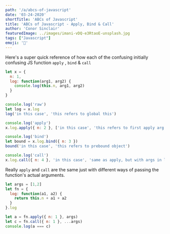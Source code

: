 ```yaml
---
path: '/a/abcs-of-javascript'
date: '03-24-2020'
shortTitle: 'ABCs of Javascript'
title: 'ABCs of Javascript - Apply, Bind & Call'
author: 'Conor Sinclair'
featuredImage: ../images/imani-vDQ-e3RtaoE-unsplash.jpg
tags: ["Javascript"]
emoji: '🍳'
---
```


Here's a super quick reference of how each of the confusing initially confusing JS function `apply` , `bind` & `call` 

```js
let x = { 
  n: 1, 
  log: function(arg1, arg2) { 
    console.log(this.n, arg1, arg2) 
  }
}

console.log('raw')
let log = x.log
log('in this case', 'this refers to global this')

console.log('apply')
x.log.apply({ n: 2 }, ['in this case', 'this refers to first apply arg'])

console.log('bind')
let bound = x.log.bind({ n: 3 })
bound('in this case', 'this refers to prebound object')

console.log('call')
x.log.call({ n: 4 }, 'in this case', 'same as apply, but with args in list not array')
```

Really `apply` and `call` are the same just with different ways of passing the function's actual arguments. 

```js
let args = [1,2]
let fn = { 
  log: function(a1, a2) { 
    return this.n + a1 + a2 
  } 
}.log

let a = fn.apply({ n: 1 }, args)
let c = fn.call({ n: 1 }, ...args)
console.log(a === c)
```
